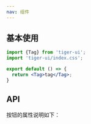 ```yaml
---
nav: 组件
---
```


## 基本使用
```jsx
import {Tag} from 'tiger-ui';
import 'tiger-ui/index.css';

export default () => {
  return <Tag>tag</Tag>;
}
```

## API
按钮的属性说明如下：
<API id="Tag"></API>
